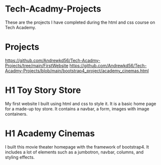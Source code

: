 # Tech-Acadmy-Projects
These are the projects I have completed during the html and css course on Tech Academy.
# Projects
https://github.com/Andrewkd56/Tech-Acadmy-Projects/tree/main/FirstWebsite
https://github.com/Andrewkd56/Tech-Acadmy-Projects/blob/main/bootstrap4_project/academy_cinemas.html

# H1 Toy Story Store
My first website I built using html and css to style it. It is a basic home page for a made-up toy store. It contains a navbar, a form, images with image containers.

# H1 Academy Cinemas
I built this movie theater homepage with the framework of bootstrap4. It includes a lot of elements such as a jumbotron, navbar, columns, and styling effects.

